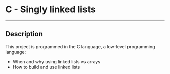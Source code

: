 # C - Singly linked lists
---
## Description
This project is programmed in the C language, a low-level programming language:
* When and why using linked lists vs arrays
* How to build and use linked lists
